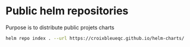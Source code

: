 # Public helm repositories

Purpose is to distribute public projets charts

```bash
helm repo index . --url https://croixbleueqc.github.io/helm-charts/
```

